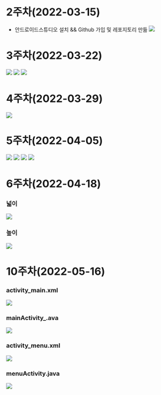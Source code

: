 # 2주차(2022-03-15)
- 안드로이드스튜디오 설치 &&  Github 가입 및 레포지토리 만듦
  <img width="" height="" src="./pic/2st.png"></img>

# 3주차(2022-03-22)

  <img width="" height="" src="./pic/3st_1.png"></img>
  <img width="" height="" src="./pic/3st_2.png"></img>
  <img width="" height="" src="./pic/3st_3.png"></img>

# 4주차(2022-03-29)

  <img width="" height="" src="./pic/4st.png"></img>

# 5주차(2022-04-05)

  <img width="" height="" src="./pic/5st_1.png"></img>
  <img width="" height="" src="./pic/5st_2.png"></img>
  <img width="" height="" src="./pic/5st_3.png"></img>
  <img width="" height="" src="./pic/5st_4.png"></img>

# 6주차(2022-04-18)
### 넓이
  <img width="" height="" src="./pic/6st_1.png"></img>
### 높이
  <img width="" height="" src="./pic/6st_2.png"></img>

# 10주차(2022-05-16)
### activity_main.xml
  <img width="" height="" src="./pic/10st_1.png"></img>
### mainActivity_.ava
  <img width="" height="" src="./pic/10st_2.png"></img>
### activity_menu.xml
  <img width="" height="" src="./pic/10st_3.png"></img>
### menuActivity.java
  <img width="" height="" src="./pic/10st_4.png"></img>

